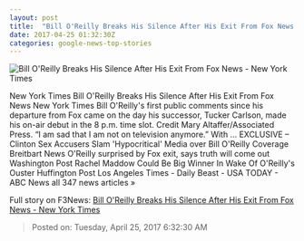 ```yaml
---
layout: post
title:  "Bill O'Reilly Breaks His Silence After His Exit From Fox News - New York Times"
date: 2017-04-25 01:32:30Z
categories: google-news-top-stories
---
```


![Bill O'Reilly Breaks His Silence After His Exit From Fox News - New York Times](https://static01.nyt.com/images/2017/04/25/business/25FOXsub/25FOXsub-facebookJumbo.jpg)

New York Times Bill O'Reilly Breaks His Silence After His Exit From Fox News New York Times Bill O'Reilly's first public comments since his departure from Fox came on the day his successor, Tucker Carlson, made his on-air debut in the 8 p.m. time slot. Credit Mary Altaffer/Associated Press. “I am sad that I am not on television anymore.” With ... EXCLUSIVE – Clinton Sex Accusers Slam 'Hypocritical' Media over Bill O'Reilly Coverage Breitbart News O'Reilly surprised by Fox exit, says truth will come out Washington Post Rachel Maddow Could Be Big Winner In Wake Of O'Reilly's Ouster Huffington Post Los Angeles Times - Daily Beast - USA TODAY - ABC News all 347 news articles »


Full story on F3News: [Bill O'Reilly Breaks His Silence After His Exit From Fox News - New York Times](http://www.f3nws.com/n/XyETuF)

> Posted on: Tuesday, April 25, 2017 6:32:30 AM
